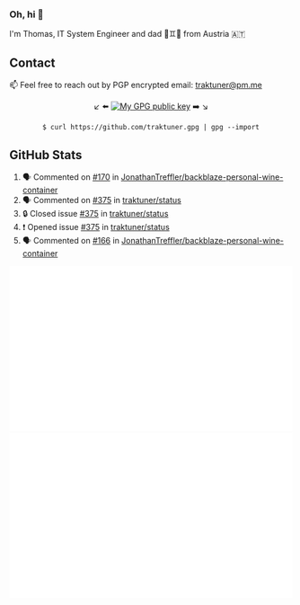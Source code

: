 ### Oh, hi 👋

I'm Thomas, IT System Engineer and dad 👶♊️👶 from Austria 🇦🇹

<!--
**traktuner/traktuner** is a ✨ _special_ ✨ repository because its `README.md` (this file) appears on your GitHub profile.

Here are some ideas to get you started:

- 🔭 I’m currently working on ...
- 🌱 I’m currently learning ...
- 👯 I’m looking to collaborate on ...
- 🤔 I’m looking for help with ...
- 💬 Ask me about ...
- 📫 How to reach me: ...
- 😄 Pronouns: ...
- ⚡ Fun fact: ...
-->

## Contact
📫 Feel free to reach out by PGP encrypted email:
traktuner@pm.me

<div align="center" markdown="1">

↙️ ⬅️ [![My GPG public key](https://img.shields.io/badge/PGP%20public%20key-6D4AFF?style=for-the-badge)](https://github.com/traktuner.gpg) ➡️ ↘️

```shell
$ curl https://github.com/traktuner.gpg | gpg --import
```

</div>

## GitHub Stats
<!--START_SECTION:activity-->
1. 🗣 Commented on [#170](https://github.com/JonathanTreffler/backblaze-personal-wine-container/issues/170#issuecomment-2165357590) in [JonathanTreffler/backblaze-personal-wine-container](https://github.com/JonathanTreffler/backblaze-personal-wine-container)
2. 🗣 Commented on [#375](https://github.com/traktuner/status/issues/375#issuecomment-2164316185) in [traktuner/status](https://github.com/traktuner/status)
3. 🔒 Closed issue [#375](https://github.com/traktuner/status/issues/375) in [traktuner/status](https://github.com/traktuner/status)
4. ❗ Opened issue [#375](https://github.com/traktuner/status/issues/375) in [traktuner/status](https://github.com/traktuner/status)
5. 🗣 Commented on [#166](https://github.com/JonathanTreffler/backblaze-personal-wine-container/issues/166#issuecomment-2162129917) in [JonathanTreffler/backblaze-personal-wine-container](https://github.com/JonathanTreffler/backblaze-personal-wine-container)
<!--END_SECTION:activity-->

![](https://github.com/traktuner/traktuner/blob/master/generated/overview.svg)
![](https://github.com/traktuner/traktuner/blob/master/generated/languages.svg)
